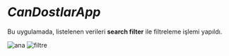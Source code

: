 # ***CanDostlarApp***

Bu uygulamada, listelenen verileri **search filter** ile filtreleme işlemi yapıldı.


![ana](https://user-images.githubusercontent.com/35347062/73104799-58c7d180-3f08-11ea-8ccc-61984c30d1fa.jpeg) ![filtre](https://user-images.githubusercontent.com/35347062/73104801-58c7d180-3f08-11ea-898a-980ff343af21.jpeg)
